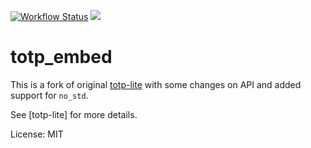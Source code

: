 [![Workflow Status](https://github.com/M4tsuri/totp_embed/workflows/Rust/badge.svg)](https://github.com/fosskers/totp-lite/actions?query=workflow%3A%22Rust%22)
[![](https://img.shields.io/crates/v/totp_embed.svg)](https://crates.io/crates/totp_embed)

# totp_embed

This is a fork of original [totp-lite](https://github.com/fosskers/totp-lite) with some changes on API and added support for `no_std`.

See [totp-lite] for more details.

License: MIT
